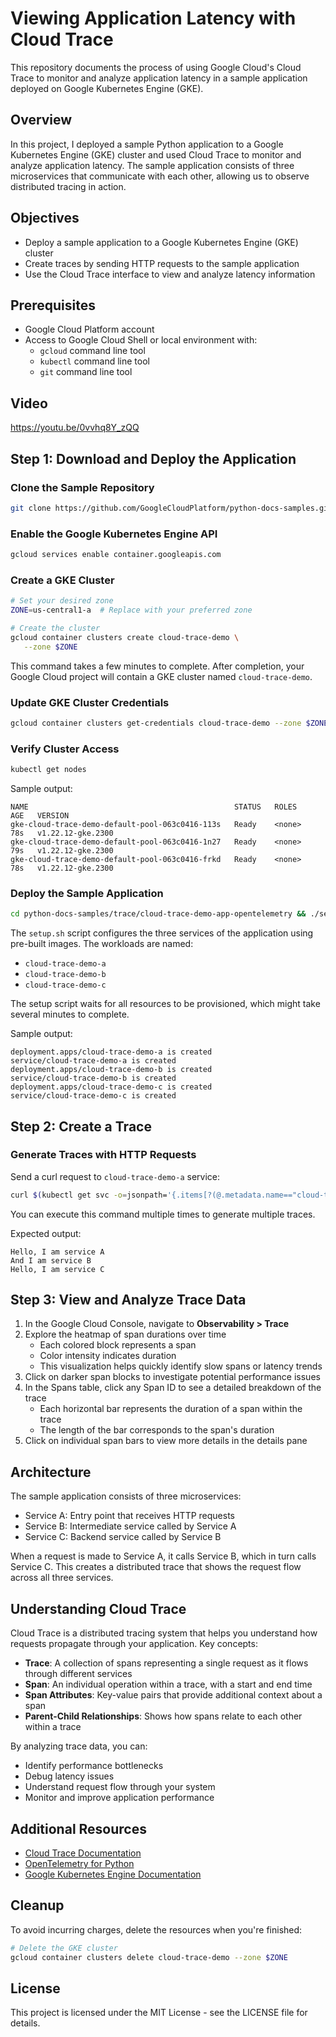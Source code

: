 # Viewing Application Latency with Cloud Trace

This repository documents the process of using Google Cloud's Cloud Trace to monitor and analyze application latency in a sample application deployed on Google Kubernetes Engine (GKE).

## Overview

In this project, I deployed a sample Python application to a Google Kubernetes Engine (GKE) cluster and used Cloud Trace to monitor and analyze application latency. The sample application consists of three microservices that communicate with each other, allowing us to observe distributed tracing in action.

## Objectives

- Deploy a sample application to a Google Kubernetes Engine (GKE) cluster
- Create traces by sending HTTP requests to the sample application
- Use the Cloud Trace interface to view and analyze latency information

## Prerequisites   

- Google Cloud Platform account
- Access to Google Cloud Shell or local environment with:
  - `gcloud` command line tool
  - `kubectl` command line tool
  - `git` command line tool
 
## Video

https://youtu.be/0vvhq8Y_zQQ


## Step 1: Download and Deploy the Application

### Clone the Sample Repository

```bash
git clone https://github.com/GoogleCloudPlatform/python-docs-samples.git
```

### Enable the Google Kubernetes Engine API

```bash
gcloud services enable container.googleapis.com
```

### Create a GKE Cluster

```bash
# Set your desired zone
ZONE=us-central1-a  # Replace with your preferred zone

# Create the cluster
gcloud container clusters create cloud-trace-demo \
   --zone $ZONE
```

This command takes a few minutes to complete. After completion, your Google Cloud project will contain a GKE cluster named `cloud-trace-demo`.

### Update GKE Cluster Credentials

```bash
gcloud container clusters get-credentials cloud-trace-demo --zone $ZONE
```

### Verify Cluster Access

```bash
kubectl get nodes
```

Sample output:
```
NAME                                              STATUS   ROLES    AGE   VERSION
gke-cloud-trace-demo-default-pool-063c0416-113s   Ready    <none>   78s   v1.22.12-gke.2300
gke-cloud-trace-demo-default-pool-063c0416-1n27   Ready    <none>   79s   v1.22.12-gke.2300
gke-cloud-trace-demo-default-pool-063c0416-frkd   Ready    <none>   78s   v1.22.12-gke.2300
```

### Deploy the Sample Application

```bash
cd python-docs-samples/trace/cloud-trace-demo-app-opentelemetry && ./setup.sh
```

The `setup.sh` script configures the three services of the application using pre-built images. The workloads are named:
- `cloud-trace-demo-a`
- `cloud-trace-demo-b`
- `cloud-trace-demo-c`

The setup script waits for all resources to be provisioned, which might take several minutes to complete.

Sample output:
```
deployment.apps/cloud-trace-demo-a is created
service/cloud-trace-demo-a is created
deployment.apps/cloud-trace-demo-b is created
service/cloud-trace-demo-b is created
deployment.apps/cloud-trace-demo-c is created
service/cloud-trace-demo-c is created
```

## Step 2: Create a Trace

### Generate Traces with HTTP Requests

Send a curl request to `cloud-trace-demo-a` service:

```bash
curl $(kubectl get svc -o=jsonpath='{.items[?(@.metadata.name=="cloud-trace-demo-a")].status.loadBalancer.ingress[0].ip}')
```

You can execute this command multiple times to generate multiple traces.

Expected output:
```
Hello, I am service A
And I am service B
Hello, I am service C
```

## Step 3: View and Analyze Trace Data

1. In the Google Cloud Console, navigate to **Observability > Trace**
2. Explore the heatmap of span durations over time
   - Each colored block represents a span
   - Color intensity indicates duration
   - This visualization helps quickly identify slow spans or latency trends
3. Click on darker span blocks to investigate potential performance issues
4. In the Spans table, click any Span ID to see a detailed breakdown of the trace
   - Each horizontal bar represents the duration of a span within the trace
   - The length of the bar corresponds to the span's duration
5. Click on individual span bars to view more details in the details pane

## Architecture

The sample application consists of three microservices:
- Service A: Entry point that receives HTTP requests
- Service B: Intermediate service called by Service A
- Service C: Backend service called by Service B

When a request is made to Service A, it calls Service B, which in turn calls Service C. This creates a distributed trace that shows the request flow across all three services.

## Understanding Cloud Trace

Cloud Trace is a distributed tracing system that helps you understand how requests propagate through your application. Key concepts:

- **Trace**: A collection of spans representing a single request as it flows through different services
- **Span**: An individual operation within a trace, with a start and end time
- **Span Attributes**: Key-value pairs that provide additional context about a span
- **Parent-Child Relationships**: Shows how spans relate to each other within a trace

By analyzing trace data, you can:
- Identify performance bottlenecks
- Debug latency issues
- Understand request flow through your system
- Monitor and improve application performance

## Additional Resources

- [Cloud Trace Documentation](https://cloud.google.com/trace/docs)
- [OpenTelemetry for Python](https://opentelemetry.io/docs/python/)
- [Google Kubernetes Engine Documentation](https://cloud.google.com/kubernetes-engine/docs)

## Cleanup

To avoid incurring charges, delete the resources when you're finished:

```bash
# Delete the GKE cluster
gcloud container clusters delete cloud-trace-demo --zone $ZONE
```

## License

This project is licensed under the MIT License - see the LICENSE file for details.

